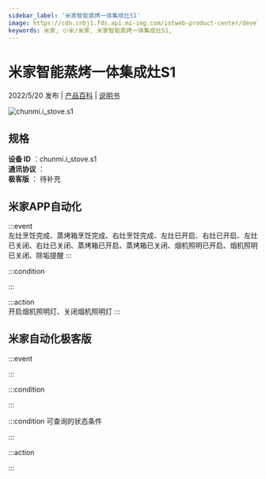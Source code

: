 ```yaml
---
sidebar_label: '米家智能蒸烤一体集成灶S1'
image: https://cdn.cnbj1.fds.api.mi-img.com/iotweb-product-center/developer_1653385970637C8gLctAa.png?GalaxyAccessKeyId=AKVGLQWBOVIRQ3XLEW&Expires=9223372036854775807&Signature=5QnRpGjJa5HuWbvS0N6bJxtFggA=
keywords: 米家, 小米/米家, 米家智能蒸烤一体集成灶S1, 
---
```

# 米家智能蒸烤一体集成灶S1

2022/5/20 发布 | [产品百科](https://home.mi.com/webapp/content/baike/product/index.html?model=chunmi.i_stove.s1/) | [说明书](https://home.mi.com/views/introduction.html?model=chunmi.i_stove.s1&region=cn)

![chunmi.i_stove.s1](https://cdn.cnbj1.fds.api.mi-img.com/iotweb-product-center/developer_1653385970637C8gLctAa.png?GalaxyAccessKeyId=AKVGLQWBOVIRQ3XLEW&Expires=9223372036854775807&Signature=5QnRpGjJa5HuWbvS0N6bJxtFggA=)

## 规格  
> 
**设备 ID** ：chunmi.i_stove.s1  
**通讯协议** ：  
**极客版**  ： 待补充 


## 米家APP自动化  

:::event  
左灶烹饪完成、蒸烤箱烹饪完成、右灶烹饪完成、左灶已开启、右灶已开启、左灶已关闭、右灶已关闭、蒸烤箱已开启、蒸烤箱已关闭、烟机照明已开启、烟机照明已关闭、除垢提醒
:::

:::condition  

:::

:::action   
开启烟机照明灯、关闭烟机照明灯
:::

## 米家自动化极客版  

:::event  

:::

:::condition  

:::

:::condition 可查询的状态条件  

:::

:::action  

:::

        
